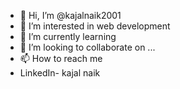 - 👋 Hi, I’m @kajalnaik2001
- 👀 I’m interested in web development
- 🌱 I’m currently learning 
- 💞️ I’m looking to collaborate on ...
- 📫 How to reach me 
-    LinkedIn- kajal naik

<!---
kajalnaik2001/kajalnaik2001 is a ✨ special ✨ repository because its `README.md` (this file) appears on your GitHub profile.
You can click the Preview link to take a look at your changes.
--->
